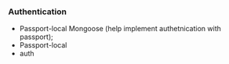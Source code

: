 ### Authentication
* Passport-local Mongoose (help implement authetnication with passport);
* Passport-local
* auth